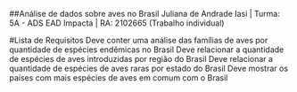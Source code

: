 ##Análise de dados sobre aves no Brasil
Juliana de Andrade Iasi | Turma: 5A - ADS EAD Impacta | RA: 2102665 
(Trabalho individual)

#Lista de Requisitos
Deve conter uma análise das famílias de aves por quantidade de espécies endêmicas no Brasil
Deve relacionar a quantidade de espécies de aves introduzidas por região do Brasil
Deve relacionar a quantidade de espécies de aves raras por estado do Brasil
Deve mostrar os países com mais espécies de aves em comum com o Brasil


